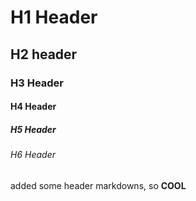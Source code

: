 # H1 Header 

## H2 header 

### H3  Header

#### H4 Header

##### H5 Header

###### H6 Header

added some header markdowns, so  **COOL**
